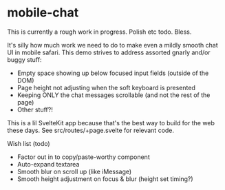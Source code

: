# mobile-chat

This is currently a rough work in progress. Polish etc todo. Bless.

It's silly how much work we need to do to make even a mildly smooth chat UI in mobile safari. This demo strives to address assorted gnarly and/or buggy stuff:

-   Empty space showing up below focused input fields (outside of the DOM)
-   Page height not adjusting when the soft keyboard is presented
-   Keeping ONLY the chat messages scrollable (and not the rest of the page)
-   Other stuff?!

This is a lil SvelteKit app because that's the best way to build for the web these days. See src/routes/+page.svelte for relevant code.

Wish list (todo)

-   Factor out in to copy/paste-worthy component
-   Auto-expand textarea
-   Smooth blur on scroll up (like iMessage)
-   Smooth height adjustment on focus & blur (height set timing?)
